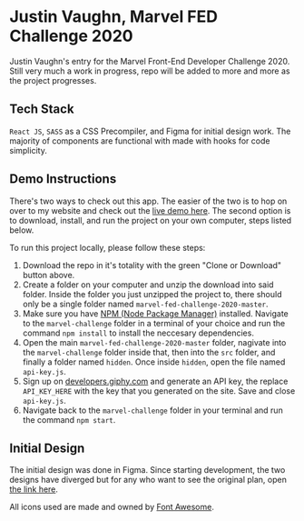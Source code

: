 # Justin Vaughn, Marvel FED Challenge 2020
Justin Vaughn's entry for the Marvel Front-End Developer Challenge 2020. Still very much a work in progress, repo will be added to more and more as the project progresses.

## Tech Stack
`React JS`, `SASS` as a CSS Precompiler, and Figma for initial design work. The majority of components are functional with made with hooks for code simplicity. 

## Demo Instructions
There's two ways to check out this app. The easier of the two is to hop on over to my website and check out the [live demo here](http://jvaughn.org/giphysaurus/). The second option is to download, install, and run the project on your own computer, steps listed below.

To run this project locally, please follow these steps:
1. Download the repo in it's totality with the green "Clone or Download" button above.
2. Create a folder on your computer and unzip the download into said folder. Inside the folder you just unzipped the project to, there should only be a single folder named `marvel-fed-challenge-2020-master`.
4. Make sure you have [NPM (Node Package Manager)](https://www.npmjs.com/) installed. Navigate to the `marvel-challenge` folder in a terminal of your choice and run the command `npm install` to install the neccesary dependencies. 
5. Open the main `marvel-fed-challenge-2020-master` folder, nagivate into the `marvel-challenge` folder inside that, then into the `src` folder, and finally a folder named `hidden`. Once inside `hidden`, open the file named `api-key.js`.
6. Sign up on [developers.giphy.com](https://developers.giphy.com/) and generate an API key, the replace `API_KEY_HERE` with the key that you generated on the site. Save and close `api-key.js`.
7. Navigate back to the `marvel-challenge` folder in your terminal and run the command `npm start`.



## Initial Design
The initial design was done in Figma. Since starting development, the two designs have diverged but for any who want to see the original plan, open [the link here](https://www.figma.com/file/e2e4DHAFIPeIdRdD2yXnjV/Marvel-FED-Challenge?node-id=0%3A1).

All icons used are made and owned by [Font Awesome](https://fontawesome.com/ "Font Awesome Homepage").
